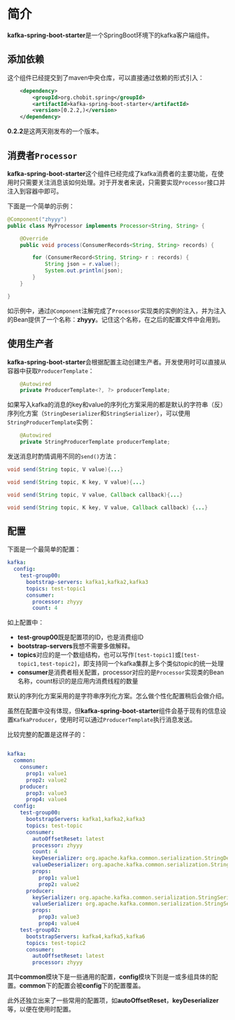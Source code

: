 # 简介

**kafka-spring-boot-starter**是一个SpringBoot环境下的kafka客户端组件。

## 添加依赖

这个组件已经提交到了maven中央仓库，可以直接通过依赖的形式引入：

```xml
	<dependency>
		<groupId>org.chobit.spring</groupId>
		<artifactId>kafka-spring-boot-starter</artifactId>
		<version>[0.2.2,)</version>
	</dependency>
```
**0.2.2**是这两天刚发布的一个版本。

## 消费者`Processor`

**kafka-spring-boot-starter**这个组件已经完成了kafka消费者的主要功能，在使用时只需要关注消息该如何处理。对于开发者来说，只需要实现`Processor`接口并注入到容器中即可。

下面是一个简单的示例：

```java
@Component("zhyyy")
public class MyProcessor implements Processor<String, String> {

    @Override
    public void process(ConsumerRecords<String, String> records) {

        for (ConsumerRecord<String, String> r : records) {
            String json = r.value();
            System.out.println(json);
        }
    }

}
```

如示例中，通过`@Component`注解完成了`Processor`实现类的实例的注入，并为注入的Bean提供了一个名称：**zhyyy**。记住这个名称，在之后的配置文件中会用到。

## 使用生产者

**kafka-spring-boot-starter**会根据配置主动创建生产者。开发使用时可以直接从容器中获取`ProducerTemplate`：

```java
    @Autowired
    private ProducerTemplate<?, ?> producerTemplate;
```

如果写入kafka的消息的key和value的序列化方案采用的都是默认的字符串（反）序列化方案（`StringDeserializer`和`StringSerializer`），可以使用`StringProducerTemplate`实例：

```java
    @Autowired
    private StringProducerTemplate producerTemplate;
```

发送消息时酌情调用不同的`send()`方法：

```java
void send(String topic, V value){...}

void send(String topic, K key, V value){...}

void send(String topic, V value, Callback callback){...}

void send(String topic, K key, V value, Callback callback) {...}
```

## 配置

下面是一个最简单的配置：

```yml
kafka:
  config:
    test-group00:
      bootstrap-servers: kafka1,kafka2,kafka3
      topics: test-topic1
      consumer:
        processor: zhyyy
        count: 4
```

如上配置中：

* **test-group00**既是配置项的ID，也是消费组ID
* **bootstrap-servers**我想不需要多做解释。
* **topics**对应的是一个数组结构，也可以写作`[test-topic1]`或`[test-topic1,test-topic2]`，即支持同一个kafka集群上多个类似topic的统一处理
* **consumer**是消费者相关配置，processor对应的是`Processor`实现类的Bean名称，count标识的是应用内消费线程的数量

默认的序列化方案采用的是字符串序列化方案。怎么做个性化配置稍后会做介绍。

虽然在配置中没有体现，但**kafka-spring-boot-starter**组件会基于现有的信息设置`KafkaProducer`，使用时可以通过`ProducerTemplate`执行消息发送。

比较完整的配置是这样子的：

```yml

kafka:
  common:
    consumer:
      prop1: value1
      prop2: value2
    producer:
      prop3: value3
      prop4: value4
  config:
    test-group00:
      bootstrapServers: kafka1,kafka2,kafka3
      topics: test-topic
      consumer:
        autoOffsetReset: latest
        processor: zhyyy
        count: 4
        keyDeserializer: org.apache.kafka.common.serialization.StringDeserializer
        valueDeserializer: org.apache.kafka.common.serialization.StringDeserializer
        props:
          prop1: value1
          prop2: value2
      producer:
        keySerializer: org.apache.kafka.common.serialization.StringSerializer
        valueSerializer: org.apache.kafka.common.serialization.StringSerializer
        props:
          prop3: value3
          prop4: value4
    test-group02:
      bootstrapServers: kafka4,kafka5,kafka6
      topics: test-topic2
      consumer:
        autoOffsetReset: latest
        processor: zhyyy
```

其中**common**模块下是一些通用的配置，**config**模块下则是一或多组具体的配置。**common**下的配置会被**config**下的配置覆盖。

此外还独立出来了一些常用的配置项，如**autoOffsetReset**，**keyDeserializer**等，以便在使用时配置。
